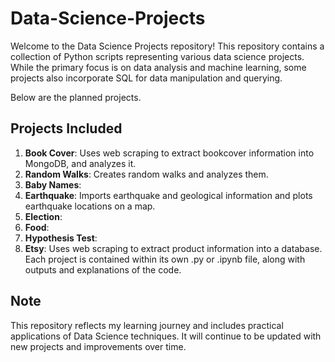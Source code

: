 # Data-Science-Projects
Welcome to the Data Science Projects repository! This repository contains a collection of Python scripts representing various data science projects. While the primary focus is on data analysis and machine learning, some projects also incorporate SQL for data manipulation and querying.

Below are the planned projects.
## **Projects Included**
1. **Book Cover**: Uses web scraping to extract bookcover information into MongoDB, and analyzes it.
2. **Random Walks**: Creates random walks and analyzes them.
3. **Baby Names**:
4. **Earthquake**: Imports earthquake and geological information and plots earthquake locations on a map.
5. **Election**:
6. **Food**:
7. **Hypothesis Test**:
8. **Etsy**: Uses web scraping to extract product information into a database.
Each project is contained within its own .py or .ipynb file, along with outputs and explanations of the code.

## **Note**
This repository reflects my learning journey and includes practical applications of Data Science techniques. It will continue to be updated with new projects and improvements over time.
